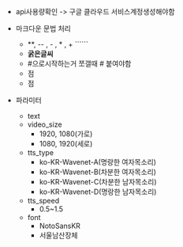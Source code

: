 
- api사용량확인 -> 구글 클라우드 서비스계정생성해야함

 - 마크다운 문법 처리
   - **, -- , - , * , + ``````
   - **굵은글씨** 
   - #으로시작하는거 쪼갤때 # 붙여야함
   * 점
   + 점

 - 파라미터
   - text
   - video_size
     - 1920, 1080(가로)
     - 1080, 1920(세로)
   - tts_type
     - ko-KR-Wavenet-A(명랑한 여자목소리)
     - ko-KR-Wavenet-B(차분한 여자목소리)
     - ko-KR-Wavenet-C(차분한 남자목소리)
     - ko-KR-Wavenet-D(명랑한 남자목소리)
   - tts_speed
     - 0.5~1.5
   - font
     - NotoSansKR
     - 서울남산장체
